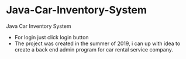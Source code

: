 # Java-Car-Inventory-System
Java Car Inventory System 
- For login just click login button 
- The project was created in the summer of 2019, 
  i can up with idea to create a back end admin program 
 for car rental service company.
